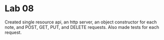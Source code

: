 
# Lab 08  

Created single resource api, an http server, an object constructor for each note, and POST, GET, PUT, and DELETE requests. Also made tests for each request.
